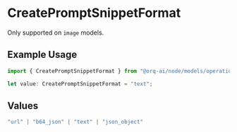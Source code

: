 # CreatePromptSnippetFormat

Only supported on `image` models.

## Example Usage

```typescript
import { CreatePromptSnippetFormat } from "@orq-ai/node/models/operations";

let value: CreatePromptSnippetFormat = "text";
```

## Values

```typescript
"url" | "b64_json" | "text" | "json_object"
```